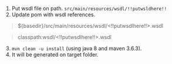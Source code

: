 
1. Put wsdl file on path.
`src/main/resources/wsdl/!!putwsldhere!!`
2. Update pom with wsdl references.
> <wsdl>${basedir}/src/main/resources/wsdl/<!!putwsdlhere!!>.wsdl</wsdl>

> <wsdlLocation>classpath:wsdl/<!!putwsdlhere!!>.wsdl</wsdlLocation>

3. `mvn clean -u install` (using java 8 and maven 3.6.3).
4. It will be generated on target folder.
